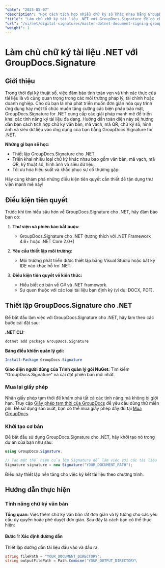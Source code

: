 ```yaml
---
"date": "2025-05-07"
"description": "Học cách tích hợp nhiều chữ ký số khác nhau bằng GroupDocs.Signature cho .NET. Nâng cao tính bảo mật tài liệu và hợp lý hóa quy trình hiệu quả."
"title": "Làm chủ chữ ký tài liệu .NET với GroupDocs.Signature để có chữ ký số an toàn"
"url": "/vi/net/digital-signatures/master-dotnet-document-signing-groupdocs-signature/"
"weight": 1
---
```


# Làm chủ chữ ký tài liệu .NET với GroupDocs.Signature

## Giới thiệu

Trong thời đại kỹ thuật số, việc đảm bảo tính toàn vẹn và tính xác thực của tài liệu là vô cùng quan trọng trong các môi trường pháp lý, tài chính hoặc doanh nghiệp. Cho dù bạn là nhà phát triển muốn đơn giản hóa quy trình ứng dụng hay một tổ chức muốn tăng cường các biện pháp bảo mật, GroupDocs.Signature for .NET cung cấp các giải pháp mạnh mẽ để triển khai các tính năng ký tài liệu đa dạng. Hướng dẫn toàn diện này sẽ hướng dẫn bạn cách tích hợp chữ ký văn bản, mã vạch, mã QR, chữ ký số, hình ảnh và siêu dữ liệu vào ứng dụng của bạn bằng GroupDocs.Signature for .NET.

**Những gì bạn sẽ học:**
- Thiết lập GroupDocs.Signature cho .NET.
- Triển khai nhiều loại chữ ký khác nhau bao gồm văn bản, mã vạch, mã QR, kỹ thuật số, hình ảnh và siêu dữ liệu.
- Tối ưu hóa hiệu suất và khắc phục sự cố thường gặp.

Hãy cùng khám phá những điều kiện tiên quyết cần thiết để tận dụng thư viện mạnh mẽ này!

## Điều kiện tiên quyết

Trước khi tìm hiểu sâu hơn về GroupDocs.Signature cho .NET, hãy đảm bảo bạn có:

1. **Thư viện và phiên bản bắt buộc:**
   - GroupDocs.Signature cho .NET (tương thích với .NET Framework 4.6+ hoặc .NET Core 2.0+)

2. **Yêu cầu thiết lập môi trường:**
   - Môi trường phát triển được thiết lập bằng Visual Studio hoặc bất kỳ IDE nào khác hỗ trợ .NET.

3. **Điều kiện tiên quyết về kiến thức:**
   - Hiểu biết cơ bản về C# và .NET framework.
   - Sự quen thuộc với các loại tài liệu bạn định ký (ví dụ: DOCX, PDF).

## Thiết lập GroupDocs.Signature cho .NET

Để bắt đầu làm việc với GroupDocs.Signature cho .NET, hãy làm theo các bước cài đặt sau:

**.NET CLI:**
```bash
dotnet add package GroupDocs.Signature
```

**Bảng điều khiển quản lý gói:**
```powershell
Install-Package GroupDocs.Signature
```

**Giao diện người dùng của Trình quản lý gói NuGet:**
Tìm kiếm "GroupDocs.Signature" và cài đặt phiên bản mới nhất.

### Mua lại giấy phép

Nhận giấy phép tạm thời để khám phá tất cả các tính năng mà không bị giới hạn. Truy cập [Giấy phép tạm thời của GroupDocs](https://purchase.groupdocs.com/temporary-license/) để yêu cầu dùng thử miễn phí. Để sử dụng sản xuất, bạn có thể mua giấy phép đầy đủ tại [Mua GroupDocs](https://purchase.groupdocs.com/buy).

### Khởi tạo cơ bản

Để bắt đầu sử dụng GroupDocs.Signature cho .NET, hãy khởi tạo nó trong dự án của bạn như sau:

```csharp
using GroupDocs.Signature;

// Tạo một thể hiện của lớp Signature để làm việc với các tài liệu
Signature signature = new Signature("YOUR_DOCUMENT_PATH");
```

Điều này thiết lập nền tảng cho việc ký kết tài liệu theo chương trình.

## Hướng dẫn thực hiện

### Tính năng chữ ký văn bản

**Tổng quan:**
Việc thêm chữ ký văn bản rất đơn giản và lý tưởng cho các yêu cầu ủy quyền hoặc phê duyệt đơn giản. Sau đây là cách bạn có thể thực hiện:

#### Bước 1: Xác định đường dẫn
Thiết lập đường dẫn tài liệu đầu vào và đầu ra.

```csharp
string filePath = "YOUR_DOCUMENT_DIRECTORY";
string outputFilePath = Path.Combine("YOUR_OUTPUT_DIRECTORY\